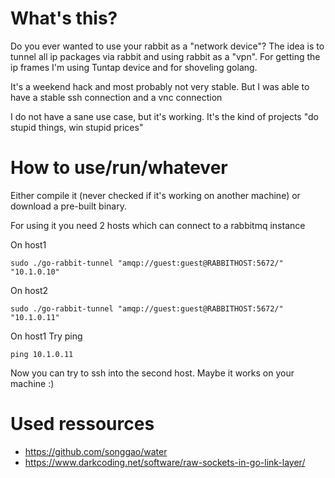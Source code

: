 What's this?
===

Do you ever wanted to use your rabbit as a "network device"? The idea is to tunnel all ip packages via rabbit and using rabbit as a "vpn". For getting the ip frames I'm using Tuntap device and for shoveling golang.

It's a weekend hack and most probably not very stable. But I was able to have a stable ssh connection and a vnc connection

I do not have a sane use case, but it's working. It's the kind of projects "do stupid things, win stupid prices"

How to use/run/whatever
===
Either compile it (never checked if it's working on another machine) or download a pre-built binary.

For using it you need 2 hosts which can connect to a rabbitmq instance

On host1
```
sudo ./go-rabbit-tunnel "amqp://guest:guest@RABBITHOST:5672/" "10.1.0.10"
``` 

On host2
```
sudo ./go-rabbit-tunnel "amqp://guest:guest@RABBITHOST:5672/" "10.1.0.11"
```

On host1 Try ping
```
ping 10.1.0.11
```

Now you can try to ssh into the second host. Maybe it works on your machine :)


Used ressources
===

* https://github.com/songgao/water
* https://www.darkcoding.net/software/raw-sockets-in-go-link-layer/
